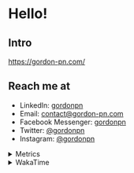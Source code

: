 # Hello!

## Intro

<https://gordon-pn.com/>

## Reach me at

- LinkedIn: [gordonpn](https://www.linkedin.com/in/gordonpn/)
- Email: [contact@gordon-pn.com](mailto:contact@gordon-pn.com)
- Facebook Messenger: [gordonpn](https://www.messenger.com/t/Gordonpn)
- Twitter: [@gordonpn](https://twitter.com/Gordonpn)
- Instagram: [@gordonpn](https://www.instagram.com/gordonpn/)

<details>
  <summary>Metrics</summary>

  <img align="center" src="https://github.com/gordonpn/gordonpn/blob/master/github-metrics.svg" alt="GitHub Metrics">

</details>

<details>
  <summary>WakaTime</summary>

  <!--START_SECTION:waka-->
📊 **This Week I Spent My Time On** 

```text
💬 Programming Languages: 
Java                     6 hrs 51 mins       ██████████░░░░░░░░░░░░░░░   39.09 % 
Brazil Dependency Config 4 hrs 42 mins       ███████░░░░░░░░░░░░░░░░░░   26.91 % 
XML                      2 hrs 18 mins       ███░░░░░░░░░░░░░░░░░░░░░░   13.20 % 
HTML                     1 hr 30 mins        ██░░░░░░░░░░░░░░░░░░░░░░░   08.61 % 
JavaScript               50 mins             █░░░░░░░░░░░░░░░░░░░░░░░░   04.82 % 

🔥 Editors: 
IntelliJ IDEA            17 hrs 14 mins      █████████████████████████   98.41 % 
VS Code                  16 mins             ░░░░░░░░░░░░░░░░░░░░░░░░░   01.59 % 
```


 Last Updated on 24/01/2025 10:23:25 UTC
<!--END_SECTION:waka-->
</details>
